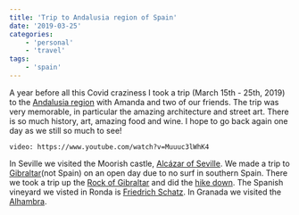 ```yaml
---
title: 'Trip to Andalusia region of Spain'
date: '2019-03-25'
categories:
    - 'personal'
    - 'travel'
tags:
    - 'spain'
---
```


A year before all this Covid craziness I took a trip (March 15th - 25th, 2019) to the [Andalusia region](https://en.wikipedia.org/wiki/Andalusia) with Amanda and two of our friends. The trip was very memorable, in particular the amazing architecture and street art. There is so much history, art, amazing food and wine. I hope to go back again one day as we still so much to see!

`video: https://www.youtube.com/watch?v=Muuuc3lWhK4`

In Seville we visited the Moorish castle, [Alcázar of Seville](https://en.wikipedia.org/wiki/Alc%C3%A1zar_of_Seville). We made a trip to [Gibraltar](https://en.wikipedia.org/wiki/Gibraltar)(not Spain) on an open day due to no surf in southern Spain. There we took a trip up the [Rock of Gibraltar](https://en.wikipedia.org/wiki/Rock_of_Gibraltar) and did the [hike down](https://www.google.com/maps/place/Rock+of+Gibraltar/@36.1565406,-5.3269935,610a,35y,218.63h,78.71t/data=!3m1!1e3!4m5!3m4!1s0xd0cbf7ddd3b0ff7:0x10c2257a5c95e67!8m2!3d36.1440934!4d-5.3417241). The Spanish vineyard we visted in Ronda is [Friedrich Schatz](https://www.wineronda.com/schatz). In Granada we visited the [Alhambra](https://en.wikipedia.org/wiki/Alhambra).
